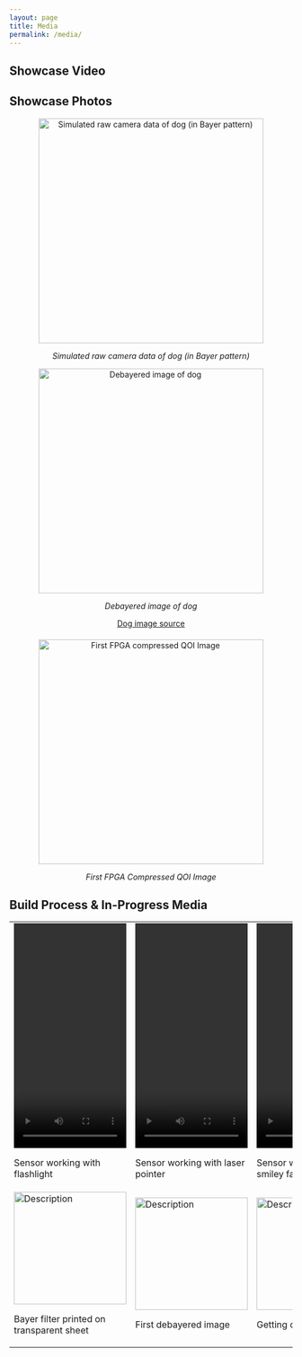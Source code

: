 ```yaml
---
layout: page
title: Media
permalink: /media/
---
```


## Showcase Video

## Showcase Photos


<p align="center">
    <img src="{{ site.baseurl }}/assets/img/dog_single.png" alt="Simulated raw camera data of dog (in Bayer pattern)" width="400" style="image-rendering:pixelated;"/>
    <p style="text-align: center;"><em>Simulated raw camera data of dog (in Bayer pattern)</em></p>
</p>
<p align="center">
    <img src="{{ site.baseurl }}/assets/img/dog_color.png" alt="Debayered image of dog" width="400" style="image-rendering:pixelated;"/>
    <p style="text-align: center;"><em>Debayered image of dog</em></p>
</p>
<div style="text-align: center; margin-bottom: 20px;">
  <a href="https://stock.adobe.com/images/puppy-dog-golden-retriever-on-the-park/203985626?prev_url=detail">Dog image source</a>
</div>

<div style="text-align: center;">
  <img src="{{ site.baseurl }}/assets/img/first_qoi.png" alt="First FPGA compressed QOI Image" width="400" style="image-rendering: pixelated;" />
  <p style="text-align: center;"><em>First FPGA Compressed QOI Image</em></p>
</div>

## Build Process & In-Progress Media
<table style="margin-left: auto; margin-right: auto;">
  <tr>
    <td>
      <video width="200" height="400" controls>
        <source src="{{ site.baseurl }}/assets/img/flashlight.mov" type="video/mp4">
      </video>
      <p>Sensor working with flashlight</p>
    </td>
    <td>
      <video width="200" height="400" controls>
        <source src="{{ site.baseurl }}/assets/img/laser.mov" type="video/mp4">
      </video>
      <p>Sensor working with laser pointer</p>
    </td>
    <td>
      <video width="200" height="400" controls>
        <source src="{{ site.baseurl }}/assets/img/smiley.mov" type="video/mp4">
      </video>
      <p>Sensor working with smiley face!</p>
    </td>
  </tr>
  <tr>
    <td>
      <img src="{{ site.baseurl }}/assets/img/filter.png" alt="Description" width="200"/>
      <p>Bayer filter printed on transparent sheet</p>
    </td>
    <td>
      <img src="{{ site.baseurl }}/assets/img/debayering_ex.png" alt="Description" width="200"/>
      <p>First debayered image</p>
    </td>
    <td>
      <img src="{{ site.baseurl }}/assets/img/cut_dog.png" alt="Description" width="200"/>
      <p>Getting close!</p>
    </td>
  </tr>
</table>


